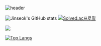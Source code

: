 ![header](https://capsule-render.vercel.app/api?type=waving&color=176DED&height=230&text=JinSeok%20Choi&fontSize=70)

![Jinseok's GitHub stats](https://github-readme-stats.vercel.app/api?username=choiapple&show_icons=true&theme=radical) 
[![Solved.ac프로필](http://mazassumnida.wtf/api/v2/generate_badge?boj=cj5255)](https://solved.ac/{handle})

<img src="http://mazandi.herokuapp.com/api?handle=cj5255&theme=warm"/>

[![Top Langs](https://github-readme-stats.vercel.app/api/top-langs/?username=choiapple)](https://github.com/choiapple/github-readme-stats)
